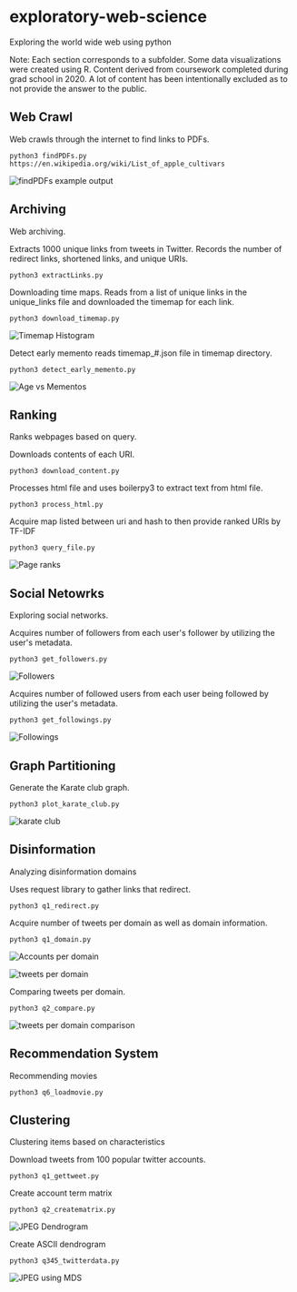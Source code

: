 # exploratory-web-science
Exploring the world wide web using python

Note: Each section corresponds to a subfolder. Some data visualizations were created using R. Content derived from coursework completed during grad school in 2020. A lot of content has been intentionally excluded as to not provide the answer to the public.


## Web Crawl
Web crawls through the internet to find links to PDFs.

```
python3 findPDFs.py https://en.wikipedia.org/wiki/List_of_apple_cultivars
```

![findPDFs example output](web_crawl/findpdf_output_wikiapple.PNG)


## Archiving
Web archiving.

Extracts 1000 unique links from tweets in Twitter. Records the number of redirect links, shortened links, and unique URIs.

```
python3 extractLinks.py
```

Downloading time maps. Reads from a list of unique links in the unique_links file and downloaded the timemap for each link.

```
python3 download_timemap.py
```

![Timemap Histogram](archiving/uri_vs_mem_simple.png)


Detect early memento reads timemap_#.json file in timemap directory.

```
python3 detect_early_memento.py
```
![Age vs Mementos](archiving/memgraph_170.png)


## Ranking
Ranks webpages based on query.

Downloads contents of each URI.

```
python3 download_content.py
```

Processes html file and uses boilerpy3 to extract text from html file.

```
python3 process_html.py
```

Acquire map listed between uri and hash to then provide ranked URIs by TF-IDF

```
python3 query_file.py
```

![Page ranks](ranking/page_rank.PNG)

## Social Netowrks
Exploring social networks.

Acquires number of followers from each user's follower by utilizing the user's metadata.

```
python3 get_followers.py
```

![Followers](social_network/followers.png)

Acquires number of followed users from each user being followed by utilizing the user's metadata.

```
python3 get_followings.py
```

![Followings](social_network/followings.png)


## Graph Partitioning
Generate the Karate club graph.

```
python3 plot_karate_club.py
```

![karate club](graph_partitioning/s1_karateclubcolor.png)


## Disinformation
Analyzing disinformation domains


Uses request library to gather links that redirect.

```
python3 q1_redirect.py
```

Acquire number of tweets per domain as well as domain information.

```
python3 q1_domain.py
```

![Accounts per domain](disinformation/accounts_per_domain.png)

![tweets per domain](disinformation/d1_tweets_per_domain.png)


Comparing tweets per domain.

```
python3 q2_compare.py
```

![tweets per domain comparison](disinformation/d3d1_tweets_per_domain.png)

## Recommendation System

Recommending movies

```
python3 q6_loadmovie.py
```

## Clustering
Clustering items based on characteristics

Download tweets from 100 popular twitter accounts.

```
python3 q1_gettweet.py
```

Create account term matrix

```
python3 q2_creatematrix.py
```

![JPEG Dendrogram](clustering/twitterclust.jpeg)


Create ASCII dendrogram

```
python3 q345_twitterdata.py
```

![JPEG using MDS](clustering/twittermds2d.jpeg)

